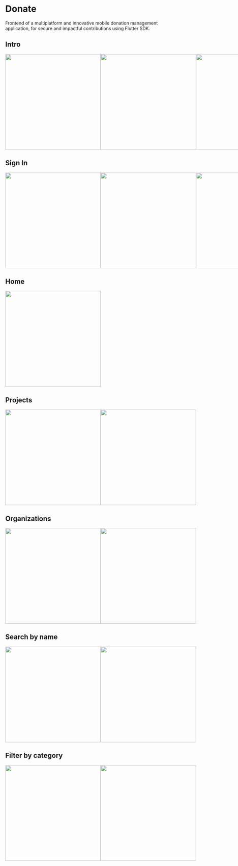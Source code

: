 # Donate
 Frontend of a multiplatform and innovative mobile donation management application, for secure and impactful contributions using Flutter SDK.
## Intro 
 
<div style="display:grid; grid-template-columns: 1fr 1fr 1fr;">


 <img src="https://user-images.githubusercontent.com/82706421/189496878-0c4d99a1-20e1-4bc3-b655-58986151ec98.png" width="300px">
 <img src="https://user-images.githubusercontent.com/82706421/189496886-447ce452-f1c0-42c4-a316-9d52bcc0e9b3.png" width="300px">
 <img src="https://user-images.githubusercontent.com/82706421/189496890-2b6ec761-6cdb-44e0-bee4-abcef44ea497.png" width="300px">

</div>
 
## Sign In 

<div style="display:grid; grid-template-columns: 1fr 1fr 1fr;">


 <img src="https://user-images.githubusercontent.com/82706421/189496892-979e2629-0608-4c27-a173-d3172e429cd9.png" width="300px">
 <img src="https://user-images.githubusercontent.com/82706421/189496886-447ce452-f1c0-42c4-a316-9d52bcc0e9b3.png" width="300px">
 <img src="https://user-images.githubusercontent.com/82706421/189496897-c343298a-dcde-4faa-ac0c-8836109d1796.png" width="300px">

</div>

## Home 

 <img src="https://user-images.githubusercontent.com/82706421/189496898-118a96f0-0cbc-48ae-8f86-34fb4140b45a.png" width="300px">

## Projects 

<div style="display:grid; grid-template-columns: 1fr 1fr;">

 <img src="https://user-images.githubusercontent.com/82706421/189496961-b64e559f-7276-4d7f-8f1f-209a5518b32a.png" width="300px">
 <img src="https://user-images.githubusercontent.com/82706421/189496931-afc33332-152a-4813-8bf4-db675762ac6e.png" width="300px">

</div>

## Organizations 

<div style="display:grid; grid-template-columns: 1fr 1fr;">


 <img src="https://user-images.githubusercontent.com/82706421/189496993-549fba96-540d-47e2-ae3a-10ec14e7863c.png" width="300px">
 <img src="https://user-images.githubusercontent.com/82706421/189497016-af8527fc-a37e-49cf-ab5d-50cffb776798.png" width="300px">

</div>

## Search by name

<div style="display:grid; grid-template-columns: 1fr 1fr;">


 <img src="https://user-images.githubusercontent.com/82706421/189497040-c80a9d82-440b-4044-92fa-dd303eeb2ba0.png" width="300px">
 <img src="https://user-images.githubusercontent.com/82706421/189497043-e2b67f6f-c304-4a45-8c42-7ca2d36dd26f.png" width="300px">

</div>

## Filter by category

<div style="display:grid; grid-template-columns: 1fr 1fr;">


 <img src="https://user-images.githubusercontent.com/82706421/189497045-c4c5959c-457c-4654-8f50-4d07d9cbac7e.png" width="300px">
 <img src="https://user-images.githubusercontent.com/82706421/189497047-8e6a67d7-fd1f-449f-ac85-c342a9496e0e.png" width="300px">

</div>

